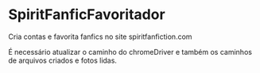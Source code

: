 # SpiritFanficFavoritador
Cria contas e favorita fanfics no site spiritfanfiction.com

É necessário atualizar o caminho do chromeDriver e também os caminhos de arquivos criados e fotos lidas.
